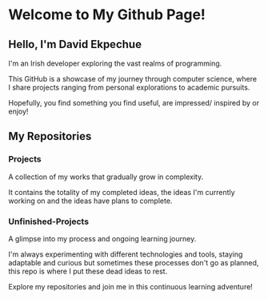# Welcome to My Github Page!

## Hello, I'm David Ekpechue

I'm an Irish developer exploring the vast realms of programming. 

This GitHub is a showcase of my journey through computer science, where I share projects ranging from personal explorations to academic pursuits.

Hopefully, you find something you find useful, are impressed/ inspired by or enjoy!


## My Repositories

### Projects
A collection of my works that gradually grow in complexity.

It contains the totality of my completed ideas, the ideas I'm currently working on and the ideas have plans to complete.

### Unfinished-Projects
A glimpse into my process and ongoing learning journey.

I'm always experimenting with different technologies and tools, staying adaptable and curious but sometimes these processes don't go as planned, this repo is where I put these dead ideas to rest.



Explore my repositories and join me in this continuous learning adventure!
